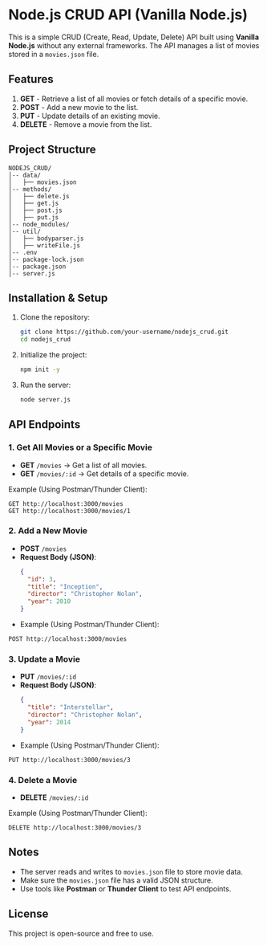 # Node.js CRUD API (Vanilla Node.js)

This is a simple CRUD (Create, Read, Update, Delete) API built using **Vanilla Node.js** without any external frameworks. The API manages a list of movies stored in a `movies.json` file.

## Features
1. **GET** - Retrieve a list of all movies or fetch details of a specific movie.
2. **POST** - Add a new movie to the list.
3. **PUT** - Update details of an existing movie.
4. **DELETE** - Remove a movie from the list.

## Project Structure
```
NODEJS_CRUD/
│-- data/
│   ├── movies.json
│-- methods/
│   ├── delete.js
│   ├── get.js
│   ├── post.js
│   ├── put.js
│-- node_modules/
│-- util/
│   ├── bodyparser.js
│   ├── writeFile.js
│-- .env
│-- package-lock.json
│-- package.json
│-- server.js
```

## Installation & Setup
1. Clone the repository:
   ```sh
   git clone https://github.com/your-username/nodejs_crud.git
   cd nodejs_crud
   ```
2. Initialize the project:
   ```sh
   npm init -y
   ```
3. Run the server:
   ```sh
   node server.js
   ```

## API Endpoints

### 1. Get All Movies or a Specific Movie
- **GET** `/movies` → Get a list of all movies.
- **GET** `/movies/:id` → Get details of a specific movie.

Example (Using Postman/Thunder Client):
```
GET http://localhost:3000/movies
GET http://localhost:3000/movies/1
```

### 2. Add a New Movie
- **POST** `/movies`
- **Request Body (JSON)**:
  ```json
  {
    "id": 3,
    "title": "Inception",
    "director": "Christopher Nolan",
    "year": 2010
  }
  ```
- Example (Using Postman/Thunder Client):
```
POST http://localhost:3000/movies
```

### 3. Update a Movie
- **PUT** `/movies/:id`
- **Request Body (JSON)**:
  ```json
  {
    "title": "Interstellar",
    "director": "Christopher Nolan",
    "year": 2014
  }
  ```
- Example (Using Postman/Thunder Client):
```
PUT http://localhost:3000/movies/3
```

### 4. Delete a Movie
- **DELETE** `/movies/:id`

Example (Using Postman/Thunder Client):
```
DELETE http://localhost:3000/movies/3
```

## Notes
- The server reads and writes to `movies.json` file to store movie data.
- Make sure the `movies.json` file has a valid JSON structure.
- Use tools like **Postman** or **Thunder Client** to test API endpoints.

## License
This project is open-source and free to use.
